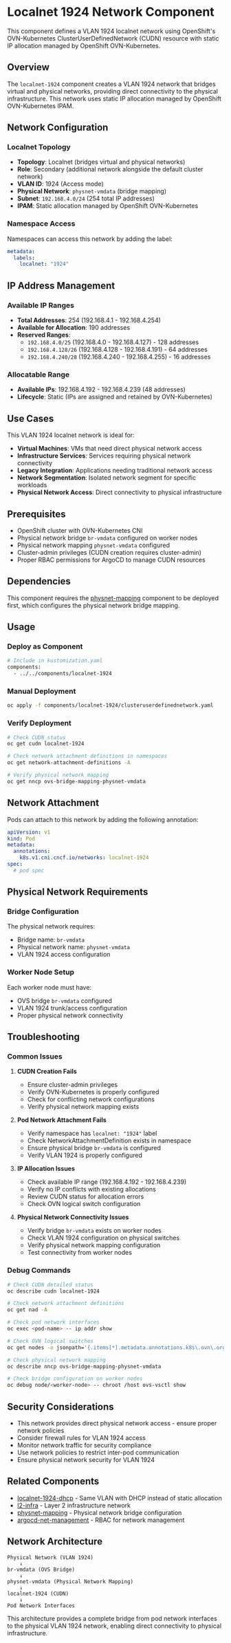 # Localnet 1924 Network Component

This component defines a VLAN 1924 localnet network using OpenShift's OVN-Kubernetes ClusterUserDefinedNetwork (CUDN) resource with static IP allocation managed by OpenShift OVN-Kubernetes.

## Overview

The `localnet-1924` component creates a VLAN 1924 network that bridges virtual and physical networks, providing direct connectivity to the physical infrastructure. This network uses static IP allocation managed by OpenShift OVN-Kubernetes IPAM.

## Network Configuration

### Localnet Topology
- **Topology**: Localnet (bridges virtual and physical networks)
- **Role**: Secondary (additional network alongside the default cluster network)
- **VLAN ID**: 1924 (Access mode)
- **Physical Network**: `physnet-vmdata` (bridge mapping)
- **Subnet**: `192.168.4.0/24` (254 total IP addresses)
- **IPAM**: Static allocation managed by OpenShift OVN-Kubernetes

### Namespace Access
Namespaces can access this network by adding the label:
```yaml
metadata:
  labels:
    localnet: "1924"
```

## IP Address Management

### Available IP Ranges
- **Total Addresses**: 254 (192.168.4.1 - 192.168.4.254)
- **Available for Allocation**: 190 addresses
- **Reserved Ranges**:
  - `192.168.4.0/25` (192.168.4.0 - 192.168.4.127) - 128 addresses
  - `192.168.4.128/26` (192.168.4.128 - 192.168.4.191) - 64 addresses
  - `192.168.4.240/28` (192.168.4.240 - 192.168.4.255) - 16 addresses

### Allocatable Range
- **Available IPs**: 192.168.4.192 - 192.168.4.239 (48 addresses)
- **Lifecycle**: Static (IPs are assigned and retained by OVN-Kubernetes)

## Use Cases

This VLAN 1924 localnet network is ideal for:

- **Virtual Machines**: VMs that need direct physical network access
- **Infrastructure Services**: Services requiring physical network connectivity
- **Legacy Integration**: Applications needing traditional network access
- **Network Segmentation**: Isolated network segment for specific workloads
- **Physical Network Access**: Direct connectivity to physical infrastructure

## Prerequisites

- OpenShift cluster with OVN-Kubernetes CNI
- Physical network bridge `br-vmdata` configured on worker nodes
- Physical network mapping `physnet-vmdata` configured
- Cluster-admin privileges (CUDN creation requires cluster-admin)
- Proper RBAC permissions for ArgoCD to manage CUDN resources

## Dependencies

This component requires the [physnet-mapping](../physnet-mapping/) component to be deployed first, which configures the physical network bridge mapping.

## Usage

### Deploy as Component
```bash
# Include in kustomization.yaml
components:
  - ../../components/localnet-1924
```

### Manual Deployment
```bash
oc apply -f components/localnet-1924/clusteruserdefinednetwork.yaml
```

### Verify Deployment
```bash
# Check CUDN status
oc get cudn localnet-1924

# Check network attachment definitions in namespaces
oc get network-attachment-definitions -A

# Verify physical network mapping
oc get nncp ovs-bridge-mapping-physnet-vmdata
```

## Network Attachment

Pods can attach to this network by adding the following annotation:

```yaml
apiVersion: v1
kind: Pod
metadata:
  annotations:
    k8s.v1.cni.cncf.io/networks: localnet-1924
spec:
  # pod spec
```

## Physical Network Requirements

### Bridge Configuration
The physical network requires:
- Bridge name: `br-vmdata`
- Physical network name: `physnet-vmdata`
- VLAN 1924 access configuration

### Worker Node Setup
Each worker node must have:
- OVS bridge `br-vmdata` configured
- VLAN 1924 trunk/access configuration
- Proper physical network connectivity

## Troubleshooting

### Common Issues

1. **CUDN Creation Fails**
   - Ensure cluster-admin privileges
   - Verify OVN-Kubernetes is properly configured
   - Check for conflicting network configurations
   - Verify physical network mapping exists

2. **Pod Network Attachment Fails**
   - Verify namespace has `localnet: "1924"` label
   - Check NetworkAttachmentDefinition exists in namespace
   - Ensure physical bridge `br-vmdata` is configured
   - Verify VLAN 1924 is properly configured

3. **IP Allocation Issues**
   - Check available IP range (192.168.4.192 - 192.168.4.239)
   - Verify no IP conflicts with existing allocations
   - Review CUDN status for allocation errors
   - Check OVN logical switch configuration

4. **Physical Network Connectivity Issues**
   - Verify bridge `br-vmdata` exists on worker nodes
   - Check VLAN 1924 configuration on physical switches
   - Verify physical network mapping configuration
   - Test connectivity from worker nodes

### Debug Commands

```bash
# Check CUDN detailed status
oc describe cudn localnet-1924

# Check network attachment definitions
oc get nad -A

# Check pod network interfaces
oc exec <pod-name> -- ip addr show

# Check OVN logical switches
oc get nodes -o jsonpath='{.items[*].metadata.annotations.k8s\.ovn\.org/node-subnets}'

# Check physical network mapping
oc describe nncp ovs-bridge-mapping-physnet-vmdata

# Check bridge configuration on worker nodes
oc debug node/<worker-node> -- chroot /host ovs-vsctl show
```

## Security Considerations

- This network provides direct physical network access - ensure proper network policies
- Consider firewall rules for VLAN 1924 access
- Monitor network traffic for security compliance
- Use network policies to restrict inter-pod communication
- Ensure physical network security for VLAN 1924

## Related Components

- [localnet-1924-dhcp](../localnet-1924-dhcp/) - Same VLAN with DHCP instead of static allocation
- [l2-infra](../l2-infra/) - Layer 2 infrastructure network
- [physnet-mapping](../physnet-mapping/) - Physical network bridge configuration
- [argocd-net-management](../argocd-net-management/) - RBAC for network management

## Network Architecture

```
Physical Network (VLAN 1924)
    ↓
br-vmdata (OVS Bridge)
    ↓
physnet-vmdata (Physical Network Mapping)
    ↓
localnet-1924 (CUDN)
    ↓
Pod Network Interfaces
```

This architecture provides a complete bridge from pod network interfaces to the physical VLAN 1924 network, enabling direct connectivity to physical infrastructure.
